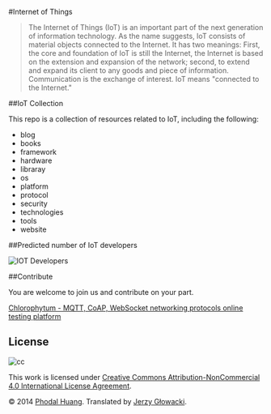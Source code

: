 #Internet of Things

> The Internet of Things (IoT) is an important part of the next generation of information technology. As the name suggests, IoT consists of material objects connected to the Internet. It has two meanings: First, the core and foundation of IoT is still the Internet, the Internet is based on the extension and expansion of the network; second, to extend and expand its client to any goods and piece of information. Communication is the exchange of interest. IoT means "connected to the Internet."

##IoT Collection

This repo is a collection of resources related to IoT, including the following:

 - blog
 - books
 - framework
 - hardware 
 - libraray
 - os
 - platform
 - protocol
 - security
 - technologies
 - tools
 - website

##Predicted number of IoT developers

![IOT Developers](./images/grove.jpg)

##Contribute

You are welcome to join us and contribute on your part.

[Chlorophytum - MQTT, CoAP, WebSocket networking protocols online testing platform](https://translate.googleusercontent.com/translate_c?langpair=auto%7Cen&sandbox=0&u=http://mqtt.phodal.com/)

## License

![cc](https://i.creativecommons.org/l/by-nc/4.0/88x31.png)

This work is licensed under [Creative Commons Attribution-NonCommercial 4.0 International License Agreement](http://creativecommons.org/licenses/by-nc/4.0/).

© 2014 [Phodal Huang](http://www.phodal.com). Translated by [Jerzy Głowacki](https://github.com/niutech).
